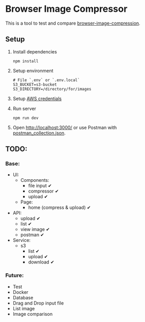 # Browser Image Compressor

This is a tool to test and compare [browser-image-compression](https://github.com/Donaldcwl/browser-image-compression).

## Setup

1. Install dependencies

   ```
   npm install
   ```

2. Setup environment

   ```
   # File `.env` or `.env.local`
   S3_BUCKET=s3-bucket
   S3_DIRECTORY=/directory/for/images
   ```

3. Setup [AWS credentials](https://docs.aws.amazon.com/cli/latest/userguide/cli-configure-files.html)

4. Run server

   ```
   npm run dev
   ```

5. Open [http://localhost:3000/](http://localhost:3000/) or use Postman with [postman_collection.json](./postman_collection.json).

## TODO:

### Base:

- UI:
  - Components:
    - file input ✔
    - compressor ✔
    - upload ✔
  - Page:
    - home (compress & upload) ✔
- API:
  - upload ✔
  - list ✔
  - view image ✔
  - postman ✔
- Service:
  - s3
    - list ✔
    - upload ✔
    - download ✔

### Future:

- Test
- Docker
- Database
- Drag and Drop input file
- List image
- Image comparison
